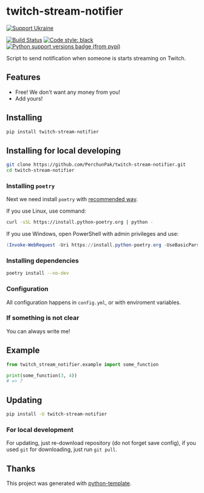 # twitch-stream-notifier

[![Support Ukraine](https://badgen.net/badge/support/UKRAINE/?color=0057B8&labelColor=FFD700)](https://www.gov.uk/government/news/ukraine-what-you-can-do-to-help)

[![Build Status](https://github.com/PerchunPak/twitch-stream-notifier/actions/workflows/test.yml/badge.svg?branch=master)](https://github.com/PerchunPak/twitch-stream-notifier/actions?query=workflow%3Atest)
[![Code style: black](https://img.shields.io/badge/code%20style-black-000000.svg)](https://github.com/psf/black)
[![Python support versions badge (from pypi)](https://img.shields.io/pypi/pyversions/twitch-stream-notifier)](https://www.python.org/downloads/)

Script to send notification when someone is starts streaming on Twitch.

## Features

- Free! We don't want any money from you!
- Add yours!

## Installing

```bash
pip install twitch-stream-notifier
```

## Installing for local developing

```bash
git clone https://github.com/PerchunPak/twitch-stream-notifier.git
cd twitch-stream-notifier
```

### Installing `poetry`

Next we need install `poetry` with [recommended way](https://python-poetry.org/docs/master/#installation).

If you use Linux, use command:

```bash
curl -sSL https://install.python-poetry.org | python -
```

If you use Windows, open PowerShell with admin privileges and use:

```powershell
(Invoke-WebRequest -Uri https://install.python-poetry.org -UseBasicParsing).Content | python -
```

### Installing dependencies

```bash
poetry install --no-dev
```

### Configuration

All configuration happens in `config.yml`, or with enviroment variables.

### If something is not clear

You can always write me!

## Example

```py
from twitch_stream_notifier.example import some_function

print(some_function(3, 4))
# => 7
```

## Updating

```bash
pip install -U twitch-stream-notifier
```

### For local development

For updating, just re-download repository (do not forget save config),
if you used `git` for downloading, just run `git pull`.

## Thanks

This project was generated with [python-template](https://github.com/PerchunPak/python-template).
